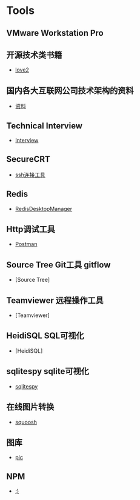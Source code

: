 # Tools
## VMware Workstation Pro
## 开源技术类书籍
- [love2](https://love2.io/)
## 国内各大互联网公司技术架构的资料
- [资料](https://github.com/davideuler/architecture.of.internet-product)
## Technical Interview
- [Interview](https://github.com/CyC2018/Interview-Notebook)

## SecureCRT
- [ssh连接工具](https://github.com/mouse123/my-tips/blob/master/goodTools/SecureCRT.rar?raw=true)
## Redis
- [RedisDesktopManager](https://redisdesktop.com/)
## Http调试工具
- [Postman](https://www.getpostman.com/)
## Source Tree Git工具 gitflow
- [Source Tree]
## Teamviewer 远程操作工具
- [Teamviewer]
## HeidiSQL SQL可视化 
- [HeidiSQL]
## sqlitespy sqlite可视化
- [sqlitespy](https://github.com/mouse123/my-tips/blob/master/goodTools/sqlitespy.rar)
## 在线图片转换
- [squoosh](https://squoosh.app/)
## 图库
- [pic](https://www.yuque.com/ruanyf/share/free-photos)
## NPM
- [:)](https://www.npmjs.com)

